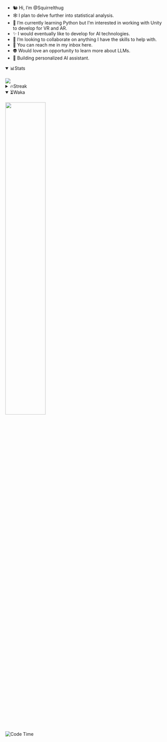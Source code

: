 - 🐿️ Hi, I’m @Squirrelthug
- 🕸️ I plan to delve further into statistical analysis.
- 🐍 I’m currently learning Python but I'm interested in working with Unity to develop for VR and AR.
- ✨ I would eventually like to develop for AI technologies.
- 🎃 I’m looking to collaborate on anything I have the skills to help with.
- 🔮 You can reach me in my inbox here.
- 👽 Would love an opportunity to learn more about LLMs.
- 🤖 Building personalized AI assistant.
<p></p>


<details open>
<summary>📊Stats</summary>
<br>
<a href="https://github.com/anuraghazra/github-readme-stats">
  <img align="top" src="https://github-readme-stats.vercel.app/api?username=squirrelthug&show_icons=true&theme=darcula" />
</a>
</details>

<details close>
<summary>🔥Streak</summary>
<br>
<a href="https://git.io/streak-stats">
  <img align="top" src="https://streak-stats.demolab.com/?user=squirrelthug&theme=dark" />
</a>
</details>

<details open>
<summary>⏳Waka</summary>
<br>
<img src="https://wakatime.com/share/@018afdbd-69e2-4d26-a1ea-dbd0bc55d12f/62f06f59-e8d2-4333-9aee-95a20427ee0d.svg" width="50%" height="auto"></img>
</details>



![Code Time](http://img.shields.io/badge/Code%20Time-42%20hrs%2053%20mins-blue)



<!--START_SECTION:waka-->


<!--END_SECTION:waka-->





